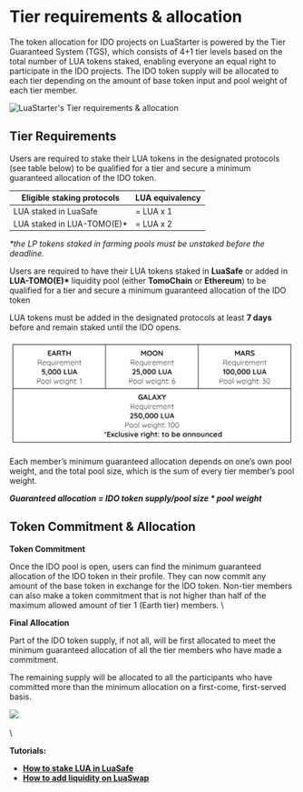 # Tier requirements & allocation

The token allocation for IDO projects on LuaStarter is powered by the Tier Guaranteed System (TGS), which consists of 4+1 tier levels based on the total number of LUA tokens staked, enabling everyone an equal right to participate in the IDO projects. The IDO token supply will be allocated to each tier depending on the amount of base token input and pool weight of each tier member.

![LuaStarter's Tier requirements & allocation](../../.gitbook/assets/banner-allocation-05.jpg)

## **Tier Requirements**

Users are required to stake their LUA tokens in the designated protocols (see table below) to be qualified for a tier and secure a minimum guaranteed allocation of the IDO token. 

| **Eligible staking protocols** | **LUA equivalency** |
| ------------------------------ | ------------------- |
| LUA staked in LuaSafe          | = LUA x 1           |
| LUA staked in LUA-TOMO(E)\*    | = LUA x 2           |

_\*the LP tokens staked in farming pools must be unstaked before the deadline._

Users are required to have their LUA tokens staked in **LuaSafe** or added in **LUA-TOMO(E)\*** liquidity pool (either **TomoChain** or **Ethereum**) to be qualified for a tier and secure a minimum guaranteed allocation of the IDO token

LUA tokens must be added in the designated protocols at least **7 days** before and remain staked until the IDO opens.

![](<../../.gitbook/assets/image (110).png>)

Each member’s minimum guaranteed allocation depends on one’s own pool weight, and the total pool size, which is the sum of every tier member’s pool weight.

_**Guaranteed allocation =  IDO token supply/pool size \* pool weight**_

## **Token Commitment & Allocation**

**Token Commitment**

Once the IDO pool is open, users can find the minimum guaranteed allocation of the IDO token in their profile. They can now commit any amount of the base token in exchange for the IDO token. Non-tier members can also make a token commitment that is not higher than half of the maximum allowed amount of tier 1 (Earth tier) members. \


**Final Allocation**

Part of the IDO token supply, if not all, will be first allocated to meet the minimum guaranteed allocation of all the tier members who have made a commitment. 

The remaining supply will be allocated to all the participants who have committed more than the minimum allocation on a first-come, first-served basis. 

![](https://lh3.googleusercontent.com/1wgaEKr-hXXhbbqB93G74OLRxjpVNAhlpUkhVTUFLdp_j5dxFklIqHigbqtj_Xn0C6of3j8n_UlcFnB8weIBL04Gfz96RR1eVlAf4Histb1A8mAYdr-ckn2j8QgX73W12jorQtiU=s0)

\


**Tutorials:**

* [**How to stake LUA in LuaSafe**](https://docs.tomochain.com/luaswap/luasafe)
* [**How to add liquidity on LuaSwap**](https://docs.tomochain.com/luaswap/tutorial/how-to-add-remove-liquidity-on-luaswap)
